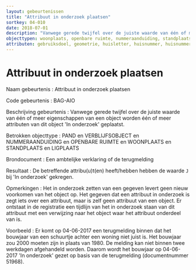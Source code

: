 ```yaml
---
layout: gebeurtenissen
title: "Attribuut in onderzoek plaatsen"
sortkey: 04-010
date: 2018-07-01
description: "Vanwege gerede twijfel over de juiste waarde van één of meer eigenschappen van een object worden één of meer attributen van dit object 'In onderzoek' geplaatst."
objecttypen: woonplaats, openbare ruimte, nummeraanduiding, standplaats, ligplaats, pand, verblijfsobject
attributen: gebruiksdoel, geometrie, huisletter, huisnummer, huisnummertoevoeging, oorspronkelijk bouwjaar, oppervlakte, postcode, type, type adresseerbaar object
---
```


# Attribuut in onderzoek plaatsen

Naam gebeurtenis
: Attribuut in onderzoek plaatsen

Code gebeurtenis
: BAG-AIO

Beschrijving gebeurtenis
: Vanwege gerede twijfel over de juiste waarde van één of meer eigenschappen van een object worden één of meer attributen van dit object 'In onderzoek' geplaatst.

Betrokken objecttype
: PAND en VERBLIJFSOBJECT en NUMMERAANDUIDING en OPENBARE RUIMTE en WOONPLAATS en STANDPLAATS en LIGPLAATS

Brondocument
: Een ambtelijke verklaring of de terugmelding

Resultaat
: De betreffende attribu(u)t(en) heeft/hebben hebben de waarde `J` bij 'In onderzoek' gekregen.

Opmerkingen
: Het in onderzoek zetten van een gegeven levert geen nieuw voorkomen van het object op. Het gegeven dat een attribuut in onderzoek is zegt iets over een attribuut, maar is zelf geen attribuut van een object. Er ontstaat in de registratie een tijdlijn van het in onderzoek staan van dit attribuut met een verwijzing naar het object waar het attribuut onderdeel van is.

Voorbeeld
: Er komt op 04-06-2017 een terugmelding binnen dat het bouwjaar van een schuurtje achter een woning niet juist is. Het bouwjaar zou 2000 moeten zijn in plaats van 1980. De melding kan niet binnen twee werkdagen afgehandeld worden. Daarom wordt het bouwjaar op 04-06-2017 'In onderzoek' gezet op basis van de terugmelding (documentnummer 51968).

